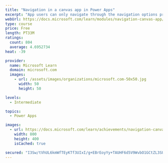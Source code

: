 ```yaml
---
title: "Navigation in a canvas app in Power Apps"
excerpt: "App users can only navigate through the navigation options provided by an app developer, and this module is designed to help you build a good navigation experience for your canvas app."
webUrl: https://docs.microsoft.com/learn/modules/navigation-canvas-app/
type: course
price: Free
length: PT33M
ratings:
  count: 804
  average: 4.6952734
heat: -39

provider:
  name: Microsoft Learn
  domain: microsoft.com
  images:
    - url: /assets/images/organizations/microsoft.com-50x50.jpg
      width: 50
      height: 50

levels:
  - Intermediate

topics:
  - Power Apps

images:
  - url: https://docs.microsoft.com/learn/achievements/navigation-canvas-app-social.png
    width: 800
    height: 400
    isCached: true

secured: "I3Sw/tVhUL6kmWfTEyKTf3UIxI/g+EBrEoyYy+TAUHF6d5V9WvbO1GCtZL3SU50ZKjYaskTJGt9ujoIPjWubzzy5NQYekQrcjMSrUne6/CZtjkqKdwmj46J1jmgi91sE43Jzi5xCRZCEd4yMluWKb7hc+lvE0N6gRWM9pHBtcj96EIF4OrV1jtOTlB+wurAwpYX+jVrzUia5UrClLhSHGPcTkRGEUNRyG4Dg9LBVV103yrV1QwBcBNm2UqjXwrnYS5O/FEo2hwUKj0coyL3iQMX7r3JGqtOTC6eCEw/NEVGLm6vx4GeeQHCYXsgRaumFGfkcR3mopYTdRlZbSA4cXdSDU/L1Um9c6jWVLG9Cgny5jonQwN0PU9om+a3mNZksh4PoYJufJkyMghzFCSnaEXTskhGD9gjvR8to6j+E8pc=;Lirt2HIORH/66nY9JEVh9w=="
---
```


